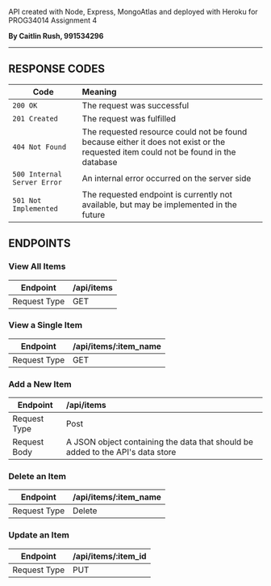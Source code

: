 API created with Node, Express, MongoAtlas and deployed with Heroku for PROG34014 Assignment 4


**By Caitlin Rush, 991534296**

---------------------------------

## RESPONSE CODES

| Code | Meaning |
| ------------------- |:-------------|
| `200 OK` | The request was successful 
| `201 Created` | The request was fulfilled 
| `404 Not Found` | The requested resource could not be found because either it does not exist or the requested item could not be found in the database
| `500 Internal Server Error` | An internal error occurred on the server side
| `501 Not Implemented` | The requested endpoint is currently not available, but may be implemented in the future

## ENDPOINTS

### View All Items
| Endpoint | /api/items
| ------------- |:-------------|
| Request Type | GET

### View a Single Item
| Endpoint | /api/items/:item_name
| ------------- |:-------------|
| Request Type | GET

### Add a New Item
| Endpoint | /api/items
| ------------- |:-------------|
| Request Type | Post
| Request Body | A JSON object containing the data that should be added to the API's data store

### Delete an Item
| Endpoint | /api/items/:item_name
| ------------- |:-------------|
| Request Type | Delete

### Update an Item
| Endpoint | /api/items/:item_id
| ------------- |:-------------|
| Request Type | PUT




